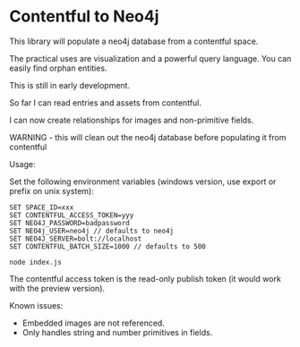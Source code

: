 Contentful to Neo4j
===================

This library will populate a neo4j database from a contentful space.

The practical uses are visualization and a powerful query language.
You can easily find orphan entities.

This is still in early development.

So far I can read entries and assets from contentful.

I can now create relationships for images and non-primitive fields. 

WARNING - this will clean out the neo4j database before populating it from contentful

Usage:

Set the following environment variables (windows version, use export or prefix on unix system):

``` 
SET SPACE_ID=xxx 
SET CONTENTFUL_ACCESS_TOKEN=yyy
SET NEO4J_PASSWORD=badpassword
SET NEO4j_USER=neo4j // defaults to neo4j 
SET NEO4J_SERVER=bolt://localhost
SET CONTENTFUL_BATCH_SIZE=1000 // defaults to 500 

node index.js
```

The contentful access token is the read-only publish token (it would work with the preview version).

Known issues:

- Embedded images are not referenced.
- Only handles string and number primitives in fields.